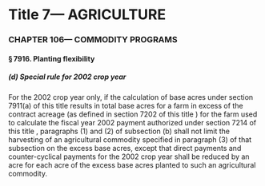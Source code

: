 
# Title 7— AGRICULTURE
### CHAPTER 106— COMMODITY PROGRAMS
#### § 7916. Planting flexibility
##### (d) Special rule for 2002 crop year

For the 2002 crop year only, if the calculation of base acres under section 7911(a) of this title results in total base acres for a farm in excess of the contract acreage (as defined in section 7202 of this title ) for the farm used to calculate the fiscal year 2002 payment authorized under section 7214 of this title , paragraphs (1) and (2) of subsection (b) shall not limit the harvesting of an agricultural commodity specified in paragraph (3) of that subsection on the excess base acres, except that direct payments and counter-cyclical payments for the 2002 crop year shall be reduced by an acre for each acre of the excess base acres planted to such an agricultural commodity.
